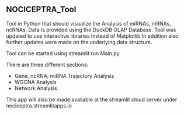 <h2>NOCICEPTRA_Tool</h2>

Tool in Python that should visualize the Analysis of miRNAs, mRNAs, ncRNAs.
Data is provided using the DuckDB OLAP Database.
Tool was updated to use interactive libraries instead of Matplotlib
In addition also further updates were made on the underlying data structure.

<p> Tool can be started using streamlit run Main.py <p>
<p> There are three different sections: </p>

<ul>
  <li> Gene, ncRNA, miRNA Trajectory Analysis </li>
  <li> WGCNA Analysis </li>
  <li> Network Analysis </li>
 
</ul>

This app will also be made available at the streamlit cloud server under nociceptra.streamlitapps.io
  
